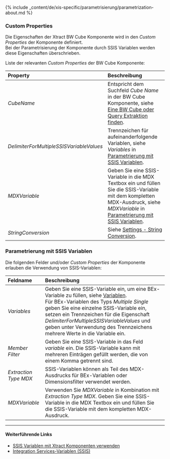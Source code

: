 
{% include _content/de/xis-specific/parametrisierung/parametrization-about.md  %}

### Custom Properties

Die Eigenschaften der Xtract BW Cube Komponente wird in den *Custom Properties* der Komponente definiert. <br>
Bei der Parametrisierung der Komponente durch SSIS Variablen werden diese Eigenschaften überschrieben.

Liste der relevanten *Custom Properties* der BW Cube Komponente:

|Property |Beschreibung|
|:----|:----|
| *CubeName* | Entspricht dem Suchfeld *Cube Name* in der BW Cube Komponente, siehe [Eine BW Cube oder Query Extraktion finden](./cubes-suchen#eine-bw-cube-oder-query-extraktion-finden).|
| *DelimiterForMultipleSSISVariableValues* | Trennzeichen für aufeinanderfolgende Variablen, siehe *Variables* in [Parametrierung mit SSIS Variablen](#parametrierung-mit-ssis-variablen).|
| *MDXVariable* | Geben Sie eine SSIS-Variable in die MDX Textbox ein und füllen Sie die SSIS-Variable mit dem kompletten MDX-Ausdruck, siehe *MDXVariable* in [Parametrierung mit SSIS Variablen](#parametrierung-mit-ssis-variablen). |
| *StringConversion* | Siehe [Settings - String Conversion](./bw-cube-settings#string-conversion). |

### Parametrierung mit SSIS Variablen
Die folgenden Felder und/oder *Custom Properties* der Komponente erlauben die Verwendung von SSIS-Variablen:

|Feldname|Beschreibung|
|:----|:----|
|*Variables*| Geben Sie eine SSIS-Variable ein, um eine BEx-Variable zu füllen, siehe [Variablen](./variablen). <br>Für BEx-Variablen des Typs *Multiple Single* geben Sie eine einzelne SSIS-Variable ein, setzen ein Trennzeichen für die Eigenschaft *DelimiterForMultipleSSISVariableValues* und geben unter Verwendung des Trennzeichens mehrere Werte in die Variable ein.|
|*Member Filter*        | Geben Sie eine SSIS-Variable in das Feld *variable* ein. Die SSIS-Variable kann mit mehreren Einträgen gefüllt werden, die von einem Komma getrennt sind.|
|*Extraction Type MDX* |SSIS-Variablen können als Teil des MDX-Ausdrucks für BEx-Variablen oder Dimensionsfilter verwendet werden. |
|*MDXVariable*        | Verwenden Sie *MDXVariable* in Kombination mit *Extraction Type MDX*. Geben Sie eine SSIS-Variable in die MDX Textbox ein und füllen Sie die SSIS-Variable mit dem kompletten MDX-Ausdruck.|


****
#### Weiterführende Links
- [SSIS Variablen mit Xtract Komponenten verwenden](../parametrisierung/parametrisierung-variablen) 
- [Integration Services-Variablen (SSIS)](https://docs.microsoft.com/de-de/sql/integration-services/integration-services-ssis-variables?view=sql-server-ver15)